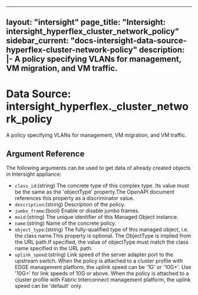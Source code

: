 
---
layout: "intersight"
page_title: "Intersight: intersight_hyperflex_cluster_network_policy"
sidebar_current: "docs-intersight-data-source-hyperflex-cluster-network-policy"
description: |-
A policy specifying VLANs for management, VM migration, and VM traffic.
---

# Data Source: intersight_hyperflex._cluster_network_policy
A policy specifying VLANs for management, VM migration, and VM traffic.
## Argument Reference
The following arguments can be used to get data of already created objects in Intersight appliance:
* `class_id`:(string) The concrete type of this complex type. Its value must be the same as the 'objectType' property.The OpenAPI document references this property as a discriminator value. 
* `description`:(string) Description of the policy. 
* `jumbo_frame`:(bool) Enable or disable jumbo frames. 
* `moid`:(string) The unique identifier of this Managed Object instance. 
* `name`:(string) Name of the concrete policy. 
* `object_type`:(string) The fully-qualified type of this managed object, i.e. the class name.This property is optional. The ObjectType is implied from the URL path.If specified, the value of objectType must match the class name specified in the URL path. 
* `uplink_speed`:(string) Link speed of the server adapter port to the upstream switch. When the policy is attached to a cluster profile with EDGE management platform, the uplink speed can be '1G' or '10G+'. Use '10G+' for link speeds of 10G or above. When the policy is attached to a cluster profile with Fabric Interconnect management platform, the uplink speed can be 'default' only. 
